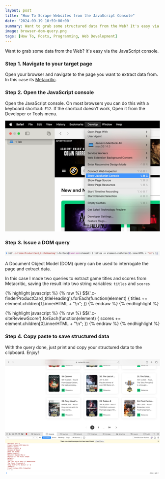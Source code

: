 ```yaml
---
layout: post
title: "How To Scrape Websites from the JavaScript Console"
date: '2024-09-19 10:59:00:00'
summary: Want to grab some structured data from the Web? It's easy via the JavaScript console.
image: browser-dom-query.png
tags: [How To, Posts, Programming, Web Development]
---
```


Want to grab some data from the Web? It's easy via the JavaScript console.

### Step 1. Navigate to your target page

Open your browser and navigate to the page you want to extract data from. In this case its [Metacritic](https://www.metacritic.com).

### Step 2. Open the JavaScript console

Open the JavaScript console. On most browsers you can do this with a keyboard shortcut: <code>F12</code>. If the  shortcut doesn't work, Open it from the Developer or Tools menu.

![How to open the JavaScript Console](/img/posts/browser-open-javascript-console.png)

### Step 3. Issue a DOM query

![JavaScript DOM query](/img/posts/browser-dom-query.png)

A Document Object Model (DOM) query can be used to interrogate the page and extract data.

In this case I made two queries to extract game titles and scores from Metacritic, saving the result into two string variables: <code>titles</code> and <code>scores</code>

{% highlight javascript %}
{% raw %}
$$('.c-finderProductCard_titleHeading').forEach(function(element) { titles += element.children[1].innerHTML + "\n"; })
{% endraw %}
{% endhighlight %}

{% highlight javascript %}
{% raw %}
$$('.c-siteReviewScore').forEach(function(element) { scores += element.children[0].innerHTML + "\n"; })
{% endraw %}
{% endhighlight %}

### Step 4. Copy paste to save structured data

With the query done, just print and copy your structured data to the clipboard. Enjoy!

![JavaScript DOM query result](/img/posts/browser-dom-query-result.png)

